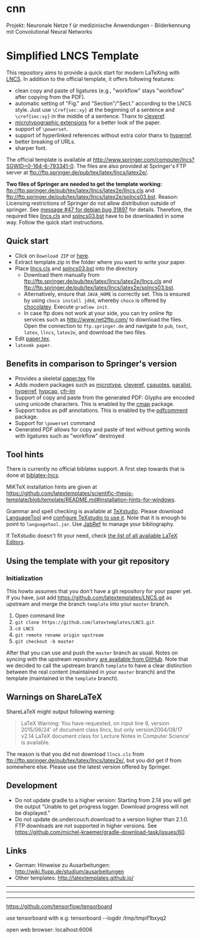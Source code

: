 # cnn
Projekt: Neuronale Netze f ̈ur medizinische Anwendungen - Bilderkennung mit Convolutional Neural Networks

# Simplified LNCS Template

This repository aims to provide a quick start for modern LaTeXing with [LNCS](http://www.springer.com/computer/lncs).
In addition to the official template, it offers following features:

 * clean copy and paste of ligatures (e.g., "workflow" stays "workflow" after copying from the PDF).
 * automatic setting of "Fig." and "Section"/"Sect." according to the LNCS style. Just use `\Cref{sec:xy}` at the beginning of a sentence and `\cref{sec:xy}` in the middle of a sentence. Thanx to [cleveref](https://www.ctan.org/pkg/cleveref).
 * [microtypographic extensions](https://www.ctan.org/pkg/microtype) for a better look of the paper.
 * support of `\powerset`.
 * support of hyperlinked references without extra color thanx to [hyperref](https://www.ctan.org/pkg/hyperref).
 * better breaking of URLs.
 * sharper font.

The official template is available at http://www.springer.com/computer/lncs?SGWID=0-164-6-793341-0.
The files are also provided at Springer's FTP server at ftp://ftp.springer.de/pub/tex/latex/llncs/latex2e/.

**Two files of Springer are needed to get the template working:** ftp://ftp.springer.de/pub/tex/latex/llncs/latex2e/llncs.cls and ftp://ftp.springer.de/pub/tex/latex/llncs/latex2e/splncs03.bst.
Reason: Licensing restrictions of Springer do not allow distribution outside of springer.
See [message #47 for debian bug 31897](https://bugs.debian.org/cgi-bin/bugreport.cgi?bug=31897#47) for details.
Therefore, the required files [llncs.cls] and [splncs03.bst] have to be downloaded in some way.
Follow the quick start instructions.

## Quick start

 * Click on `Download ZIP` or [here](https://github.com/latextemplates/LNCS/archive/template.zip).
 * Extract template.zip in the folder where you want to write your paper.
 * Place [llncs.cls] and [splncs03.bst] into the directory
   - Download them manually from ftp://ftp.springer.de/pub/tex/latex/llncs/latex2e/llncs.cls and ftp://ftp.springer.de/pub/tex/latex/llncs/latex2e/splncs03.bst.
   - Alternatively, ensure that `JAVA_HOME` is correctly set. This is ensured by using `choco install jdk8`, whereby `choco` is offered by [chocolatey](https://chocolatey.org/).
     Execute `gradlew init`.
   - In case ftp does not work at your side, you can try online ftp services such as http://www.net2ftp.com/ to download the files. Open the connection to `ftp.springer.de` and navigate to `pub`, `text`, `latex`, `llncs`, `latex2e`, and download the two files.
 * Edit [paper.tex](paper.tex).
 * `latexmk paper`.

## Benefits in comparison to Springer's version

* Provides a skeletal [paper.tex](paper.tex) file
* Adds modern packages such as [microtype], [cleveref], [csquotes], [paralist], [hyperref], [hypcap], [cfr-lm]
* Support of copy and paste from the generated PDF: Glyphs are encoded using unicode characters. This is enabled by the [cmap] package.
* Support todos as pdf annotations. This is enabled by the [pdfcomment] package.
* Support for `\powerset` command
* Generated PDF allows for copy and paste of text without getting words with ligatures such as "workflow" destroyed

## Tool hints

There is currently no official biblatex support.
A first step towards that is done at [biblatex-lncs](https://github.com/neapel/biblatex-lncs/).

MiKTeX installation hints are given at <https://github.com/latextemplates/scientific-thesis-template/blob/template/README.md#installation-hints-for-windows>.

Grammar and spell checking is available at [TeXstudio].
Please download [LanguageTool] and [configure TeXstudio to use it](http://wiki.languagetool.org/checking-la-tex-with-languagetool#toc4).
Note that it is enough to point to `languagetool.jar`.
Use [JabRef] to manage your bibliography.

If TeXstudio doesn't fit your need, check [the list of all available LaTeX Editors](http://tex.stackexchange.com/questions/339/latex-editors-ides).

## Using the template with your git repository

### Initialization

This howto assumes that you don't have a git repository for your paper yet.
If you have, just add https://github.com/latextemplates/LNCS.git as upstream and merge the branch `template` into your `master` branch.

1. Open command line
1. `git clone https://github.com/latextemplates/LNCS.git`
1. `cd LNCS`
1. `git remote rename origin upstream`
1. `git checkout -b master`

After that you can use and push the `master` branch as usual.
Notes on syncing with the upstream repository [are available from GitHub](https://help.github.com/articles/syncing-a-fork/).
Note that we decided to call the upstream branch `template` to have a clear distinction between the real content (maintained in your `master` branch) and the template (maintained in the `template` branch).

## Warnings on ShareLaTeX

ShareLaTeX might output following warning:

> LaTeX Warning: You have requested, on input line 8, version
> 2015/06/24' of document class llncs, but only version2004/08/17 v2.14
> LaTeX document class for Lecture Notes in Computer Science'
> is available.

The reason is that you did not download `llncs.cls` from <ftp://ftp.springer.de/pub/tex/latex/llncs/latex2e/>, but you did get if from somewhere else.
Please use the latest version offered by Springer.

## Development

- Do not update gradle to a higher version: Starting from 2.14 you will get the output "Unable to get progress logger. Download progress will not be displayed."
- Do not update de.undercouch.download to a version higher than 2.1.0. FTP downloads are not supported in higher versions. See <https://github.com/michel-kraemer/gradle-download-task/issues/60>.

## Links

 * German: Hinweise zu Ausarbeitungen: http://wiki.flupp.de/studium/ausarbeitungen
 * Other templates: http://latextemplates.github.io/

  [cfr-lm]: https://www.ctan.org/pkg/cfr-lm
  [cleveref]: https://ctan.org/pkg/cleveref
  [cmap]: https://www.ctan.org/pkg/cmap
  [csquotes]: https://www.ctan.org/pkg/csquotes
  [hypcap]: https://www.ctan.org/pkg/hypcap
  [hyperref]: https://ctan.org/pkg/hyperref
  [microtype]: https://ctan.org/pkg/microtype
  [paralist]: https://www.ctan.org/pkg/paralist
  [pdfcomment]: https://www.ctan.org/pkg/pdfcomment

  [JabRef]: https://www.jabref.org
  [LanguageTool]: https://languagetool.org/
  [TeXstudio]: http://texstudio.sourceforge.net/

  [llncs.cls]: ftp://ftp.springer.de/pub/tex/latex/llncs/latex2e/llncs.cls
  [splncs03.bst]: ftp://ftp.springer.de/pub/tex/latex/llncs/latex2e/splncs03.bst

---------------------------------------------------------------
---------------------------------------------------------------
---------------------------------------------------------------
https://github.com/tensorflow/tensorboard

use tensorboard with e.g:
tensorboard --logdir /tmp/tmpif1bxyq2

open web browser:
localhost:6006
